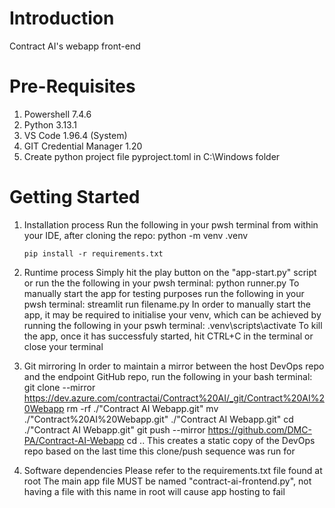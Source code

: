 # Introduction
Contract AI's webapp front-end

# Pre-Requisites
1. Powershell 7.4.6
2. Python 3.13.1
3. VS Code 1.96.4 (System)
4. GIT Credential Manager 1.20
5. Create python project file pyproject.toml in C:\Windows folder

# Getting Started
1.	Installation process
    Run the following in your pwsh terminal from within your IDE, after cloning the repo:
        python -m venv .venv
        
        pip install -r requirements.txt

2.  Runtime process
    Simply hit the play button on the "app-start.py" script or run the the following in your pwsh terminal:
        python runner.py
    To manually start the app for testing purposes run the following in your pwsh terminal:
        streamlit run filename.py
    In order to manually start the app, it may be required to initialise your venv, which can be achieved by running the following in your pswh terminal:
        .venv\scripts\activate
    To kill the app, once it has successfuly started, hit CTRL+C in the terminal or close your terminal

3.  Git mirroring
    In order to maintain a mirror between the host DevOps repo and the endpoint GitHub repo, run the following in your bash terminal:
        git clone --mirror https://dev.azure.com/contractai/Contract%20AI/_git/Contract%20AI%20Webapp
        rm -rf ./"Contract AI Webapp.git"
        mv ./"Contract%20AI%20Webapp.git" ./"Contract AI Webapp.git"
        cd ./"Contract AI Webapp.git"
        git push --mirror https://github.com/DMC-PA/Contract-AI-Webapp
        cd ..
    This creates a static copy of the DevOps repo based on the last time this clone/push sequence was run for 

4.	Software dependencies
    Please refer to the requirements.txt file found at root
    The main app file MUST be named "contract-ai-frontend.py", not having a file with this name in root will cause app hosting to fail
